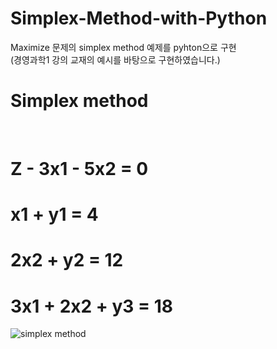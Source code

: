 # Simplex-Method-with-Python
Maximize 문제의 simplex method 예제를 pyhton으로 구현
<br>
(경영과학1 강의 교재의 예시를 바탕으로 구현하였습니다.)

# Simplex method
<br>

# Z - 3x1 - 5x2 = 0
# x1 + y1 = 4
# 2x2 + y2 = 12
# 3x1 + 2x2 + y3 = 18

![simplex method](https://github.com/user-attachments/assets/9abaeb91-5026-4647-9cb2-eb69f7b11332)
